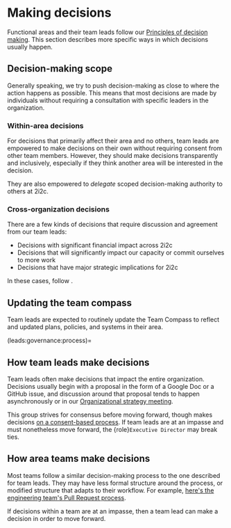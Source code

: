 # Making decisions

Functional areas and their team leads follow our [Principles of decision making](../operations/governance.md).
This section describes more specific ways in which decisions usually happen.

## Decision-making scope

Generally speaking, we try to push decision-making as close to where the action happens as possible.
This means that most decisions are made by individuals without requiring a consultation with specific leaders in the organization.

### Within-area decisions

For decisions that primarily affect their area and no others, team leads are empowered to make decisions on their own without requiring consent from other team members.
However, they should make decisions transparently and inclusively, especially if they think another area will be interested in the decision.

They are also empowered to _delegate_  scoped decision-making authority to others at 2i2c.

### Cross-organization decisions

There are a few kinds of decisions that require discussion and agreement from our team leads:

- Decisions with significant financial impact across 2i2c
- Decisions that will significantly impact our capacity or commit ourselves to more work
- Decisions that have major strategic implications for 2i2c

In these cases, follow [](leads:governance:process).

## Updating the team compass

Team leads are expected to routinely update the Team Compass to reflect and updated plans, policies, and systems in their area.

(leads:governance:process)=

## How team leads make decisions

Team leads often make decisions that impact the entire organization.
Decisions usually begin with a proposal in the form of a Google Doc or a GitHub issue, and discussion around that proposal tends to happen asynchronously or in our [Organizational strategy meeting](leads:meeting:organizational-strategy).

This group strives for consensus before moving forward, though makes decisions [on a consent-based process](governance:consent).
If team leads are at an impasse and must nonetheless move forward, the {role}`Executive Director` may break ties.

## How area teams make decisions

Most teams follow a similar decision-making process to the one described for team leads.
They may have less formal structure around the process, or modified structure that adapts to their workflow.
For example, [here's the engineering team's Pull Request process](development:merge-policy).

If decisions within a team are at an impasse, then a team lead can make a decision in order to move forward.
